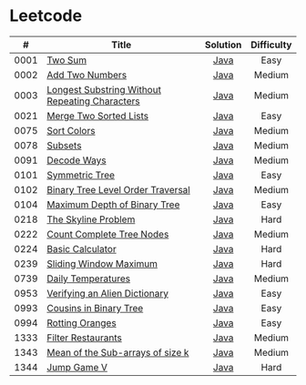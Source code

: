 # Leetcode
| #  |Title	 | Solution	 |Difficulty|
|:--:|-----|:-----:|:------:|
|0001|[Two Sum](https://leetcode.com/problems/two-sum/)|[Java](https://github.com/kwy518/leetcode/blob/master/src/0001_TwoSum)	   	 | Easy     |
|0002|[Add Two Numbers](https://leetcode.com/problems/add-two-numbers/)| [Java](https://github.com/kwy518/leetcode/blob/master/src/0002_AddTwoNumbers)|Medium|
|0003|[Longest Substring Without Repeating Characters](https://leetcode.com/problems/longest-substring-without-repeating-characters/)|[Java](https://github.com/kwy518/leetcode/blob/master/src/0003_LongestSubStringWithoutRepeatingCharacters)|Medium|
|0021|[Merge Two Sorted Lists](https://leetcode.com/problems/merge-two-sorted-lists/)|[Java](https://github.com/kwy518/leetcode/blob/master/src/0021_MergeTwoSortedLists)|Easy|
|0075|[Sort Colors](https://leetcode.com/problems/sort-colors)|[Java](https://github.com/kwy518/leetcode/tree/master/src/0075_SortColors)|Medium|
|0078|[Subsets](https://leetcode.com/problems/subsets/)|[Java](https://github.com/kwy518/leetcode/tree/master/src/0078-Subsets)|Medium|
|0091|[Decode Ways](https://leetcode.com/problems/decode-ways/)|[Java](https://github.com/kwy518/leetcode/tree/master/src/0091_DecodeWays)|Medium|
|0101|[Symmetric Tree](https://leetcode.com/problems/symmetric-tree/)|[Java](https://github.com/kwy518/leetcode/blob/master/src/0101_SymmetricTree)|Easy|
|0102|[Binary Tree Level Order Traversal](https://leetcode.com/problems/binary-tree-level-order-traversal/)|[Java](https://github.com/kwy518/leetcode/tree/master/src/0102_BinaryTreeLevelOrderTraversal)|Medium|
|0104|[Maximum Depth of Binary Tree](https://leetcode.com/problems/maximum-depth-of-binary-tree/)|[Java](https://github.com/kwy518/leetcode/tree/master/src/0104_MaximumDepthofBinaryTree)|Easy|
|0218|[The Skyline Problem](https://leetcode.com/problems/the-skyline-problem/)|[Java](https://github.com/kwy518/leetcode/tree/master/src/0218_skylineProblem)|Hard|
|0222|[Count Complete Tree Nodes](https://leetcode.com/problems/count-complete-tree-nodes)|[Java](https://github.com/kwy518/leetcode/tree/master/src/0222_CountCompleteTreeNodes)|Medium|
|0224|[Basic Calculator](https://leetcode.com/problems/basic-calculator)|[Java](https://github.com/kwy518/leetcode/tree/master/src/0224_BasicCalculator)|Hard|
|0239|[Sliding Window Maximum](https://leetcode.com/problems/sliding-window-maximum)|[Java](https://github.com/kwy518/leetcode/tree/master/src/0239_Sliding%20Window%20Maximum)|Hard|
|0739|[Daily Temperatures](https://leetcode.com/problems/daily-temperatures/)|[Java](https://github.com/kwy518/leetcode/tree/master/src/0739_DailyTemperatures)|Medium|
|0953|[Verifying an Alien Dictionary](https://leetcode.com/problems/verifying-an-alien-dictionary/)|[Java](https://github.com/kwy518/leetcode/tree/master/src/0953_VerifyingAlienDictionary)|Easy|
|0993|[Cousins in Binary Tree](https://leetcode.com/problems/cousins-in-binary-tree/)|[Java](https://github.com/kwy518/leetcode/tree/master/src/0993_CousinsBinaryTree)|Easy|
|0994|[Rotting Oranges](https://leetcode.com/problems/rotting-oranges/)|[Java](https://github.com/kwy518/leetcode/tree/master/src/0994_RottingOranges)|Easy|
|1333|[Filter Restaurants](https://leetcode.com/problems/filter-restaurants-by-vegan-friendly-price-and-distance/submissions/)|[Java](https://github.com/kwy518/leetcode/tree/master/src/1333_FilterRestaurants)|Medium|
|1343|[Mean of the Sub-arrays of size k](https://leetcode.com/problems/number-of-sub-arrays-of-size-k-and-average-greater-than-or-equal-to-threshold/)|[Java](https://github.com/kwy518/leetcode/tree/master/src/1343_Mean%20of%20Sub-arrays)|Medium|
|1344|[Jump Game V](https://leetcode.com/problems/jump-game-v)|[Java](https://github.com/kwy518/leetcode/tree/master/src/1344_JumpGameV)|Hard|
